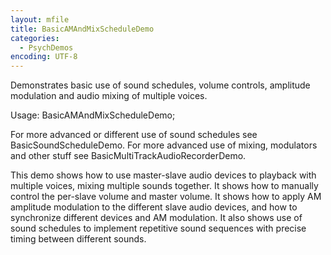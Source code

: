 ```yaml
---
layout: mfile
title: BasicAMAndMixScheduleDemo
categories:
  - PsychDemos
encoding: UTF-8
---
```


Demonstrates basic use of sound schedules, volume controls, amplitude
modulation and audio mixing of multiple voices.

Usage: BasicAMAndMixScheduleDemo;

For more advanced or different use of sound schedules see
BasicSoundScheduleDemo. For more advanced use of mixing, modulators and
other stuff see BasicMultiTrackAudioRecorderDemo.

This demo shows how to use master-slave audio devices to playback with
multiple voices, mixing multiple sounds together. It shows how to
manually control the per-slave volume and master volume. It shows how to
apply AM amplitude modulation to the different slave audio devices, and how
to synchronize different devices and AM modulation. It also shows use of
sound schedules to implement repetitive sound sequences with precise
timing between different sounds.

